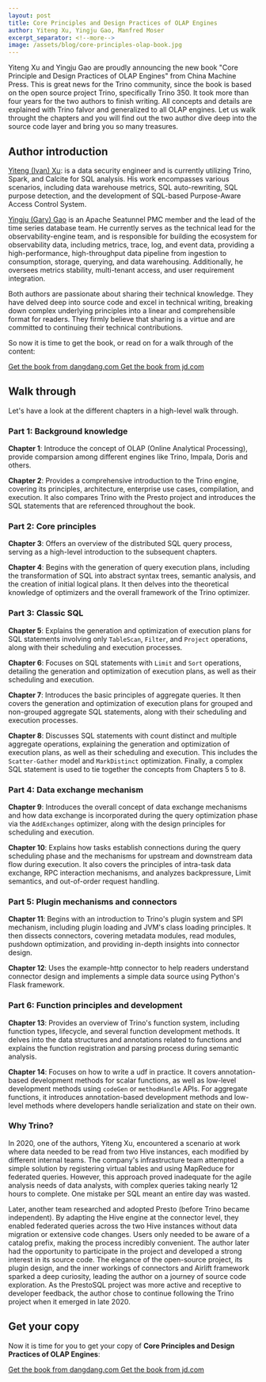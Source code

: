 ```yaml
---
layout: post
title: Core Principles and Design Practices of OLAP Engines 
author: Yiteng Xu, Yingju Gao, Manfred Moser
excerpt_separator: <!--more-->
image: /assets/blog/core-principles-olap-book.jpg
---
```


Yiteng Xu and Yingju Gao are proudly announcing the new book "Core Principle and
Design Practices of OLAP Engines" from China Machine Press. This is great news
for the Trino community, since the book is based on the open source project
Trino, specifically Trino 350. It took more than four years for the two authors
to finish writing. All concepts and details are explained with Trino falvor and
generalized to all OLAP engines. Let us walk throught the chapters and you will
find out the two author dive deep into the source code layer and bring you so
many treasures.

<!--more-->

## Author introduction

[Yiteng (Ivan) Xu](https://github.com/medsmeds): is a data security engineer and
is currently utilizing Trino, Spark, and Calcite for SQL analysis. His work
encompasses various scenarios, including data warehouse metrics, SQL
auto-rewriting, SQL purpose detection, and the development of SQL-based
Purpose-Aware Access Control System.

[Yingju (Gary) Gao](https://github.com/garyelephant) is an Apache Seatunnel PMC
member and the lead of the time series database team. He currently serves as the
technical lead for the observability-engine team, and is responsible for
building the ecosystem for observability data, including metrics, trace, log,
and event data, providing a high-performance, high-throughput data pipeline from
ingestion to consumption, storage, querying, and data warehousing. Additionally,
he oversees metrics stability, multi-tenant access, and user requirement
integration.

Both authors are passionate about sharing their technical knowledge. They have
delved deep into source code and excel in technical writing, breaking down
complex underlying principles into a linear and comprehensible format for
readers. They firmly believe that sharing is a virtue and are committed to
continuing their technical contributions.

So now it is time to get the book, or read on for a walk through of the content:

<div class="card-deck spacer-30">
    <a class="btn btn-pink" target="_blank"
    href="https://product.dangdang.com/11974653727.html">
        Get the book from dangdang.com
    </a>
    <a class="btn btn-pink" target="_blank"
    href="https://item.m.jd.com/product/10136949561522.html">
        Get the book from jd.com
    </a>
</div>

## Walk through

Let's have a look at the different chapters in a high-level walk through.

### Part 1: Background knowledge

**Chapter 1**: Introduce the concept of OLAP (Online Analytical Processing),
provide comparsion among different engines like Trino, Impala, Doris and others.

**Chapter 2**: Provides a comprehensive introduction to the Trino engine,
covering its principles, architecture, enterprise use cases, compilation, and
execution. It also compares Trino with the Presto project and introduces the
SQL statements that are referenced throughout the book.

### Part 2: Core principles

**Chapter 3**: Offers an overview of the distributed SQL query process, serving
as a high-level introduction to the subsequent chapters.

**Chapter 4**: Begins with the generation of query execution plans, including
the transformation of SQL into abstract syntax trees, semantic analysis, and the
creation of initial logical plans. It then delves into the theoretical knowledge
of optimizers and the overall framework of the Trino optimizer.

### Part 3: Classic SQL

**Chapter 5**: Explains the generation and optimization of execution plans for
SQL statements involving only `TableScan`, `Filter`, and `Project` operations,
along with their scheduling and execution processes.

**Chapter 6**: Focuses on SQL statements with `Limit` and `Sort` operations,
detailing the generation and optimization of execution plans, as well as their
scheduling and execution.

**Chapter 7**: Introduces the basic principles of aggregate queries. It then
covers the generation and optimization of execution plans for grouped and
non-grouped aggregate SQL statements, along with their scheduling and execution
processes.

**Chapter 8**: Discusses SQL statements with count distinct and multiple
aggregate operations, explaining the generation and optimization of execution
plans, as well as their scheduling and execution. This includes the
`Scatter-Gather` model and `MarkDistinct` optimization. Finally, a complex SQL
statement is used to tie together the concepts from Chapters 5 to 8.

### Part 4: Data exchange mechanism

**Chapter 9**: Introduces the overall concept of data exchange mechanisms and
how data exchange is incorporated during the query optimization phase via the
`AddExchanges` optimizer, along with the design principles for scheduling and
execution.

**Chapter 10**: Explains how tasks establish connections during the query
scheduling phase and the mechanisms for upstream and downstream data flow during
execution. It also covers the principles of intra-task data exchange, RPC
interaction mechanisms, and analyzes backpressure, Limit semantics, and
out-of-order request handling.

### Part 5: Plugin mechanisms and connectors

**Chapter 11**: Begins with an introduction to Trino's plugin system and SPI
mechanism, including plugin loading and JVM's class loading principles. It then
dissects connectors, covering metadata modules, read modules, pushdown
optimization, and providing in-depth insights into connector design.

**Chapter 12**: Uses the example-http connector to help readers understand
connector design and implements a simple data source using Python's Flask
framework. 

### Part 6: Function principles and development

**Chapter 13**: Provides an overview of Trino's function system, including
function types, lifecycle, and several function development methods. It delves
into the data structures and annotations related to functions and explains the
function registration and parsing process during semantic analysis.

**Chapter 14**: Focuses on how to write a udf in practice. It covers
annotation-based development methods for scalar functions, as well as low-level
development methods using `codeGen` or `methodHandle` APIs. For aggregate
functions, it introduces annotation-based development methods and low-level
methods where developers handle serialization and state on their own.

### Why Trino?

In 2020, one of the authors, Yiteng Xu, encountered a scenario at work where
data needed to be read from two Hive instances, each modified by different
internal teams. The company's infrastructure team attempted a simple solution by
registering virtual tables and using MapReduce for federated queries. However,
this approach proved inadequate for the agile analysis needs of data analysts,
with complex queries taking nearly 12 hours to complete. One mistake per SQL
meant an entire day was wasted.

Later, another team researched and adopted Presto (before Trino became
independent). By adapting the Hive engine at the connector level, they enabled
federated queries across the two Hive instances without data migration or
extensive code changes. Users only needed to be aware of a catalog prefix,
making the process incredibly convenient. The author later had the opportunity
to participate in the project and developed a strong interest in its source
code. The elegance of the open-source project, its plugin design, and the inner
workings of connectors and Airlift framework sparked a deep curiosity, leading
the author on a journey of source code exploration. As the PrestoSQL project was
more active and receptive to developer feedback, the author chose to continue
following the Trino project when it emerged in late 2020.

## Get your copy

Now it is time for you to get your copy of **Core Principles and Design Practices of OLAP Engines**:

<div class="card-deck spacer-30">
    <a class="btn btn-pink" target="_blank"
    href="https://product.dangdang.com/11974653727.html">
        Get the book from dangdang.com
    </a>
    <a class="btn btn-pink" target="_blank"
    href="https://item.m.jd.com/product/10136949561522.html">
        Get the book from jd.com
    </a>
</div>
